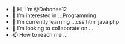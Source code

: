 - 👋 Hi, I’m @Debonee12
- 👀 I’m interested in ...Programming
- 🌱 I’m currently learning ...css html java php
- 💞️ I’m looking to collaborate on ...
- 📫 How to reach me ...

<!---
Debonee12/Debonee12 is a ✨ special ✨ repository because its `README.md` (this file) appears on your GitHub profile.
You can click the Preview link to take a look at your changes.
--->
